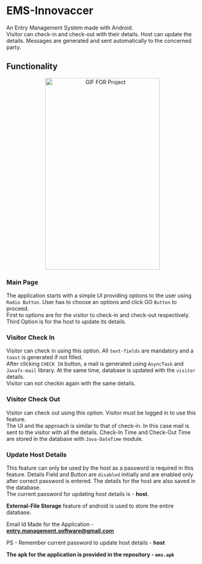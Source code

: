 # EMS-Innovaccer
An Entry Management System made with Android.<br> Visitor can check-in and check-out with their details. Host can update the details. Messages are generated and sent automatically to the concerned party.

## Functionality
<p align="center">
 <img src="https://github.com/Mohit17067/EMS-Innovaccer/blob/master/app.gif" alt="GIF FOR Project" width="300" height="500" >
</p>

### Main Page
The application starts with a simple UI providing options to the user using `Radio Button`. User has to choose an options and click GO `Button` to proceed.<br>
First to options are for the visitor to check-in and check-out respectively. Third Option is for the host to update its details.

### Visitor Check In
Visitor can check in using this option. All `text-fields` are mandatory and a `toast` is generated if not filled.<br>
After clicking `CHECK IN` button, a mail is generated using `AsyncTask` and `Javafx-mail` library. At the same time, database is updated with the `visitor` details.<br>
Visitor can not checkin again with the same details.

### Visitor Check Out
Visitor can check out using this option. Visitor must be logged in to use this feature. <br>
The UI and the approach is similar to that of check-in. In this case mail is sent to the visitor with all the details. Check-In Time and Check-Out Time are stored in the database with `Java-DateTime` module.

### Update Host Details
This feature can only be used by the host as a password is required in this feature. Details Field and Button are `disabled` initially and are enabled only after correct password is entered. The details for the host are also saved in the database.<br>
The current password for updating host details is - **host**.

**External-File Storage** feature of android is used to store the entire database.<br>

Email Id Made for the Application - **entry.management.software@gmail.com**

PS - Remember current password to update host details - **host**

**The apk for the application is provided in the repository - `ems.apk`**

